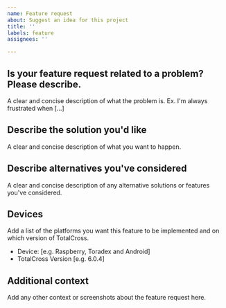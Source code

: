 ```yaml
---
name: Feature request
about: Suggest an idea for this project
title: ''
labels: feature
assignees: ''

---
```


## Is your feature request related to a problem? Please describe.
A clear and concise description of what the problem is. Ex. I'm always frustrated when [...]

## Describe the solution you'd like
A clear and concise description of what you want to happen.

## Describe alternatives you've considered
A clear and concise description of any alternative solutions or features you've considered.

## Devices
Add a list of the platforms you want this feature to be implemented and on which version of TotalCross.
 - Device: [e.g. Raspberry, Toradex and Android]
 - TotalCross Version [e.g. 6.0.4]

## Additional context
Add any other context or screenshots about the feature request here.
